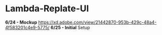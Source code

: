 # Lambda-Replate-UI

**6/24 - Mockup** https://xd.adobe.com/view/21442870-953b-429c-48a4-4f583201c4e9-5775/
**6/25 - Initial** Setup